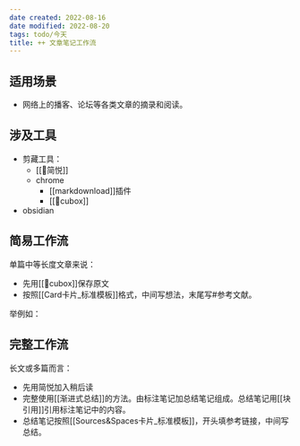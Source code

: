 ```yaml
---
date created: 2022-08-16
date modified: 2022-08-20
tags: todo/今天
title: ++ 文章笔记工作流
---
```


## 适用场景

- 网络上的播客、论坛等各类文章的摘录和阅读。

## 涉及工具

- 剪藏工具：
	- [[🤖简悦]]
	- chrome
		- [[markdownload]]插件
		- [[🤖cubox]]
- obsidian

## 简易工作流

单篇中等长度文章来说：  

- 先用[[🤖cubox]]保存原文
- 按照[[Card卡片_标准模板]]格式，中间写想法，末尾写#参考文献。

举例如：

## 完整工作流

长文或多篇而言：

- 先用简悦加入稍后读
- 完整使用[[渐进式总结]]的方法。由标注笔记加总结笔记组成。总结笔记用[[块引用]]引用标注笔记中的内容。
- 总结笔记按照[[Sources&Spaces卡片_标准模板]]，开头填参考链接，中间写总结。
